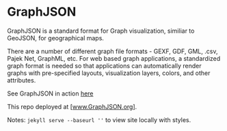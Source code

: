 GraphJSON
=========

GraphJSON is a standard format for Graph visualization, similiar to GeoJSON, for geographical maps.

There are a number of different graph file formats - GEXF, GDF, GML, .csv, Pajek Net, GraphML, etc.  For web based graph applications, a standardized graph format is needed so that applications can automatically render graphs with pre-specified layouts, visualization layers, colors, and other attributes.

See GraphJSON in action [here](http://graphjson.io/)

This repo deployed at [www.GraphJSON.org].

Notes:
`jekyll serve --baseurl ''`
to view site locally with styles.

